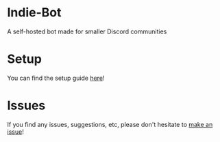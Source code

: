 # Indie-Bot
A self-hosted bot made for smaller Discord communities

# Setup
You can find the setup guide [here](setup.md)!

# Issues
If you find any issues, suggestions, etc, please don't hesitate to [make an issue](https://github.com/Bro-11/Indie-Bot/issues/new)!
